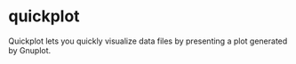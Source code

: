 quickplot
=========

 Quickplot lets you quickly visualize data files by presenting a plot generated by Gnuplot.
